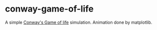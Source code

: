 # conway-game-of-life

A simple [Conway's Game of life](https://en.wikipedia.org/wiki/Conway%27s_Game_of_Life) simulation. Animation done by matplotlib. 
